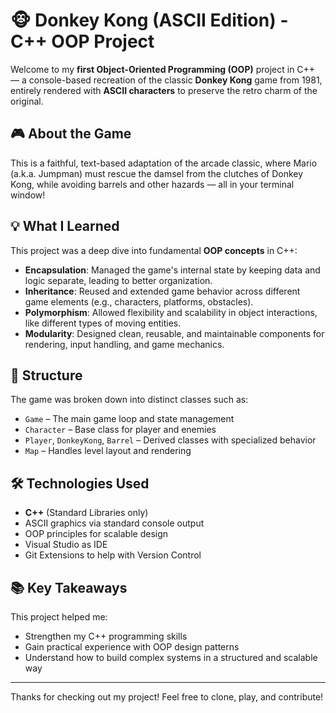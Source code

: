# 🐵 Donkey Kong (ASCII Edition) - C++ OOP Project

Welcome to my **first Object-Oriented Programming (OOP)** project in C++ — a console-based recreation of the classic **Donkey Kong** game from 1981, entirely rendered with **ASCII characters** to preserve the retro charm of the original.

## 🎮 About the Game
This is a faithful, text-based adaptation of the arcade classic, where Mario (a.k.a. Jumpman) must rescue the damsel from the clutches of Donkey Kong, while avoiding barrels and other hazards — all in your terminal window!

## 💡 What I Learned

This project was a deep dive into fundamental **OOP concepts** in C++:

- **Encapsulation**: Managed the game's internal state by keeping data and logic separate, leading to better organization.
- **Inheritance**: Reused and extended game behavior across different game elements (e.g., characters, platforms, obstacles).
- **Polymorphism**: Allowed flexibility and scalability in object interactions, like different types of moving entities.
- **Modularity**: Designed clean, reusable, and maintainable components for rendering, input handling, and game mechanics.


## 🧱 Structure

The game was broken down into distinct classes such as:
- `Game` – The main game loop and state management
- `Character` – Base class for player and enemies
- `Player`, `DonkeyKong`, `Barrel` – Derived classes with specialized behavior
- `Map` – Handles level layout and rendering


## 🛠 Technologies Used

- **C++** (Standard Libraries only)
- ASCII graphics via standard console output
- OOP principles for scalable design
- Visual Studio as IDE
- Git Extensions to help with Version Control

## 📚 Key Takeaways

This project helped me:
- Strengthen my C++ programming skills
- Gain practical experience with OOP design patterns
- Understand how to build complex systems in a structured and scalable way

---

Thanks for checking out my project! Feel free to clone, play, and contribute!


